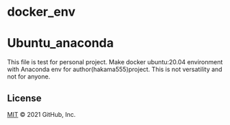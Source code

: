 ﻿# docker_env
#  Ubuntu_anaconda
This file is test for personal project.
Make docker ubuntu:20.04 environment with Anaconda env for author(hakama555)project.
This is not versatility and not for anyone.

## License
[MIT](https://choosealicense.com/licenses/mit/)
© 2021 GitHub, Inc.
